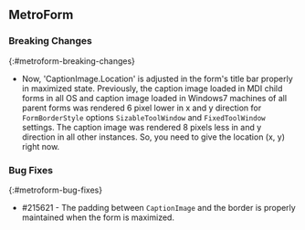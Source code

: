 ## MetroForm

### Breaking Changes
{:#metroform-breaking-changes}

* Now, 'CaptionImage.Location' is adjusted in the form's title bar properly in maximized state. Previously, the caption image loaded in MDI child forms in all OS and caption image loaded in Windows7 machines of all parent forms was rendered 6 pixel lower in x and y direction for `FormBorderStyle` options `SizableToolWindow` and `FixedToolWindow` settings. The caption image was rendered 8 pixels less in and y direction in all other instances. So, you need to give the location (x, y) right now.

### Bug Fixes
{:#metroform-bug-fixes}

* \#215621 - The padding between `CaptionImage` and the border is properly maintained when the form is maximized.